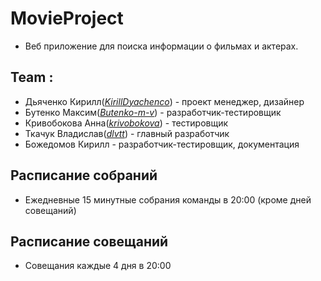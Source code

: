 # MovieProject
* Веб приложение для поиска информации о фильмах и актерах.

## Team :
* Дьяченко Кирилл(*[KirillDyachenco](https://github.com/KirillDyachenco)*) - проект менеджер, дизайнер
* Бутенко Максим(*[Butenko-m-v](https://github.com/Butenko-m-v)*) - разработчик-тестировщик
* Кривобокова Анна(*[krivobokova](https://github.com/krivobokova)*) - тестировщик
* Ткачук Владислав(*[dlvtt](https://github.com/dlvtt)*) - главный разработчик
* Божедомов Кирилл - разработчик-тестировщик, документация

## Расписание собраний 
* Ежедневные 15 минутные собрания команды в 20:00 (кроме дней совещаний)

## Расписание совещаний 
* Совещания каждые 4 дня в 20:00
